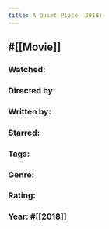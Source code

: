 ```yaml
---
title: A Quiet Place (2018)
---
```


## #[[Movie]]
### Watched:

### Directed by:

### Written by:

### Starred:

### Tags:

### Genre:

### Rating: 

### Year: #[[2018]]
